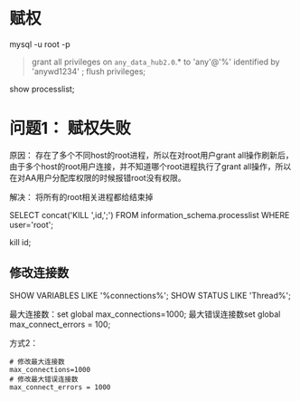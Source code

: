 # 赋权
mysql -u root -p

> grant all privileges on `any_data_hub2.0`.*  to 'any'@'%' identified by 'anywd1234' ;
> flush privileges;


show processlist;

# 问题1： 赋权失败
原因： 存在了多个不同host的root进程，所以在对root用户grant all操作刷新后，由于多个host的root用户连接，并不知道哪个root进程执行了grant all操作，所以在对AA用户分配库权限的时候报错root没有权限。

解决： 将所有的root相关进程都给结束掉


SELECT concat('KILL ',id,';') FROM information_schema.processlist WHERE user='root';

kill id;

## 修改连接数
SHOW VARIABLES LIKE '%connections%';
SHOW STATUS LIKE 'Thread%';

最大连接数：set global max_connections=1000;
最大错误连接数set global max_connect_errors = 100;

方式2：
```text
# 修改最大连接数
max_connections=1000
# 修改最大错误连接数
max_connect_errors = 1000
```


